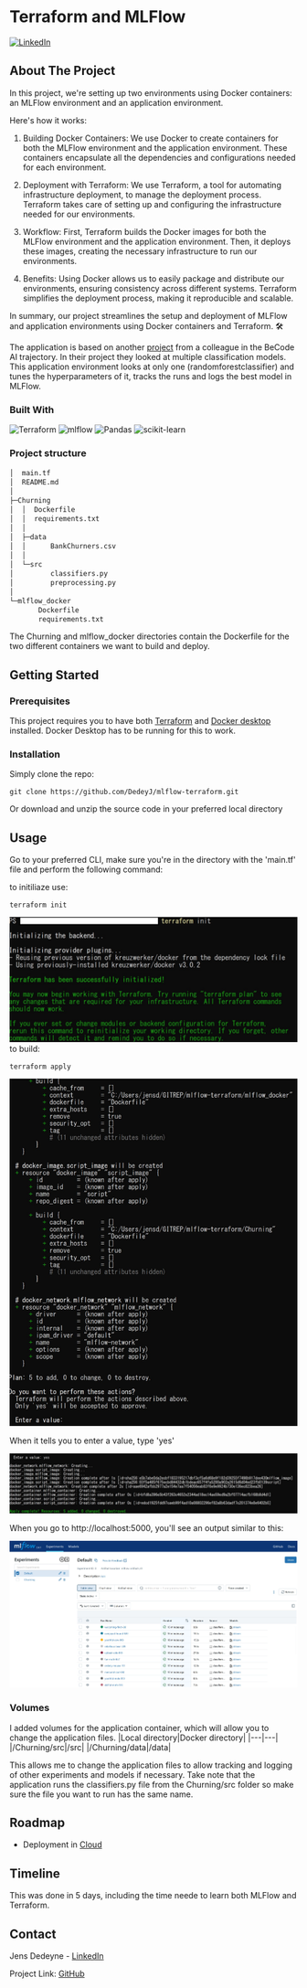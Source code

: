 # Terraform and MLFlow

[![LinkedIn][linkedin-shield]][linkedin-url]


<!-- ABOUT THE PROJECT -->
## About The Project

In this project, we're setting up two environments using Docker containers: an MLFlow environment and an application environment.

Here's how it works:

1. Building Docker Containers:
We use Docker to create containers for both the MLFlow environment and the application environment.
These containers encapsulate all the dependencies and configurations needed for each environment.

2. Deployment with Terraform:
We use Terraform, a tool for automating infrastructure deployment, to manage the deployment process.
Terraform takes care of setting up and configuring the infrastructure needed for our environments.

3. Workflow:
First, Terraform builds the Docker images for both the MLFlow environment and the application environment.
Then, it deploys these images, creating the necessary infrastructure to run our environments.

4. Benefits:
Using Docker allows us to easily package and distribute our environments, ensuring consistency across different systems.
Terraform simplifies the deployment process, making it reproducible and scalable.

In summary, our project streamlines the setup and deployment of MLFlow and application environments using Docker containers and Terraform. 🛠️

The application is based on another [project](https://github.com/ArianaBik96/Customer_churn_analysis) from a colleague in the BeCode AI trajectory. In their project they looked at multiple classification models. This application environment looks at only one (randomforestclassifier) and tunes the hyperparameters of it, tracks the runs and logs the best model in MLFlow.

### Built With

![Terraform](https://img.shields.io/badge/terraform-%235835CC.svg?style=for-the-badge&logo=terraform&logoColor=white)
![mlflow](https://img.shields.io/badge/mlflow-%23d9ead3.svg?style=for-the-badge&logo=numpy&logoColor=blue)
![Pandas](https://img.shields.io/badge/pandas-%23150458.svg?style=for-the-badge&logo=pandas&logoColor=white)
![scikit-learn](https://img.shields.io/badge/scikit--learn-%23F7931E.svg?style=for-the-badge&logo=scikit-learn&logoColor=white)

### Project structure

    │  main.tf
    │  README.md
    │
    ├─Churning
    │  │  Dockerfile
    │  │  requirements.txt
    │  │
    │  ├─data
    │  │      BankChurners.csv
    │  │
    │  └─src
    │         classifiers.py
    │         preprocessing.py
    │      
    └─mlflow_docker
           Dockerfile
           requirements.txt

The Churning and mlflow_docker directories contain the Dockerfile for the two different containers we want to build and deploy.

<!-- GETTING STARTED -->
## Getting Started

### Prerequisites

This project requires you to have both [Terraform](https://developer.hashicorp.com/terraform/install) and [Docker desktop](https://docs.docker.com/desktop/) installed.
Docker Desktop has to be running for this to work.

### Installation

Simply clone the repo:
~~~
git clone https://github.com/DedeyJ/mlflow-terraform.git
~~~

Or download and unzip the source code in your preferred local directory


<!-- USAGE EXAMPLES -->
## Usage

Go to your preferred CLI, make sure you're in the directory with the 'main.tf' file  and perform the following command:

to initiliaze use:
~~~
terraform init
~~~
![terraform init](images/terraform-init.jpg)
to build: 
~~~
terraform apply
~~~
![terraform apply](images/terraform-apply.jpeg)

When it tells you to enter a value, type 'yes'

![terraform applied](images/terraform-applied.jpg)

When you go to http://localhost:5000, you'll see an output similar to this: 

![MLFlow](images/mlflow.jpg)


### Volumes
I added volumes for the application container, which will allow you to change the application files. 
|Local directory|Docker directory|
|---|---|
|/Churning/src|/src|
|/Churning/data|/data|

This allows me to change the application files to allow tracking and logging of other experiments and models if necessary. Take note that the application runs the classifiers.py file from the Churning/src folder so make sure the file you want to run has the same name. 

<!-- ROADMAP -->
## Roadmap

* Deployment in [Cloud](https://github.com/DedeyJ/terraform-cloud)



## Timeline

This was done in 5 days, including the time neede to learn both MLFlow and Terraform.

<!-- CONTACT -->
## Contact

Jens Dedeyne - [LinkedIn](https://www.linkedin.com/in/jens-dedeyne/)

Project Link: [GitHub](https://github.com/DedeyJ/mlflow-terraform)




<!-- MARKDOWN LINKS & IMAGES -->
<!-- https://www.markdownguide.org/basic-syntax/#reference-style-links -->
[contributors-shield]: https://img.shields.io/github/contributors/github_username/repo_name.svg?style=for-the-badge
[contributors-url]: https://github.com/github_username/repo_name/graphs/contributors
[forks-shield]: https://img.shields.io/github/forks/github_username/repo_name.svg?style=for-the-badge
[forks-url]: https://github.com/github_username/repo_name/network/members
[stars-shield]: https://img.shields.io/github/stars/github_username/repo_name.svg?style=for-the-badge
[stars-url]: https://github.com/github_username/repo_name/stargazers
[issues-shield]: https://img.shields.io/github/issues/github_username/repo_name.svg?style=for-the-badge
[issues-url]: https://github.com/github_username/repo_name/issues
[license-shield]: https://img.shields.io/github/license/github_username/repo_name.svg?style=for-the-badge
[license-url]: https://github.com/github_username/repo_name/blob/master/LICENSE.txt
[linkedin-shield]: https://img.shields.io/badge/-LinkedIn-black.svg?style=for-the-badge&logo=linkedin&colorB=555
[linkedin-url]: https://www.linkedin.com/in/jens-dedeyne/
[product-screenshot]: images/screenshot.png
[Next.js]: https://img.shields.io/badge/next.js-000000?style=for-the-badge&logo=nextdotjs&logoColor=white
[Next-url]: https://nextjs.org/
[React.js]: https://img.shields.io/badge/React-20232A?style=for-the-badge&logo=react&logoColor=61DAFB
[React-url]: https://reactjs.org/
[Vue.js]: https://img.shields.io/badge/Vue.js-35495E?style=for-the-badge&logo=vuedotjs&logoColor=4FC08D
[Vue-url]: https://vuejs.org/
[Angular.io]: https://img.shields.io/badge/Angular-DD0031?style=for-the-badge&logo=angular&logoColor=white
[Angular-url]: https://angular.io/
[Svelte.dev]: https://img.shields.io/badge/Svelte-4A4A55?style=for-the-badge&logo=svelte&logoColor=FF3E00
[Svelte-url]: https://svelte.dev/
[Laravel.com]: https://img.shields.io/badge/Laravel-FF2D20?style=for-the-badge&logo=laravel&logoColor=white
[Laravel-url]: https://laravel.com
[Bootstrap.com]: https://img.shields.io/badge/Bootstrap-563D7C?style=for-the-badge&logo=bootstrap&logoColor=white
[Bootstrap-url]: https://getbootstrap.com
[JQuery.com]: https://img.shields.io/badge/jQuery-0769AD?style=for-the-badge&logo=jquery&logoColor=white
[JQuery-url]: https://jquery.com 
